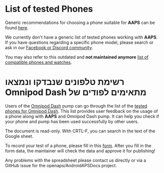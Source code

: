 # List of tested Phones

Generic recommendations for choosing a phone suitable for **AAPS** can be found [here](../Getting-Started/Phones.md).

We currently don't have a generic list of tested phones working with **AAPS**.
If you have questions regarding a specific phone model, please search or ask in our [Facebook or Discord community](../GettingHelp/WhereCanIGetHelp.md).

You may also refer to this outdated and **not maintained anymore** [list of compatible phones and watches](https://docs.google.com/spreadsheets/d/1gZAsN6f0gv6tkgy9EBsYl0BQNhna0RDqA9QGycAqCQc/edit?gid=698881435#gid=698881435).

# ‫רשימת טלפונים שנבדקו ונמצאו מתאימים לפודים של Omnipod Dash‬

Users of the [Omnipod Dash](../CompatiblePumps/OmnipodDASH.md) pump can go through the list of the [tested phones for Omnipod Dash](https://docs.google.com/spreadsheets/d/1zO-Vf3wv0jji5Gflk6pe48oi348ApF5RvMcI6NG5TnY).
This list provides user feedback on the usage of a phone along with **AAPS** and Omnipod Dash pump. It can help you check if your phone and pump has been used successfully by other users.

The document is read-only. With CRTL-F, you can search in the text of the Google sheet.

To record your test of a phone, please fill in this [form](https://forms.gle/g7GbSkMCTfFrWKjSA). After you fill in the form data, the maintainer will check the data and approve it for publishing!

Any problems with the spreadsheet please contact us directly or via a GitHub issue for the openaps/AndroidAPSDocs project.
